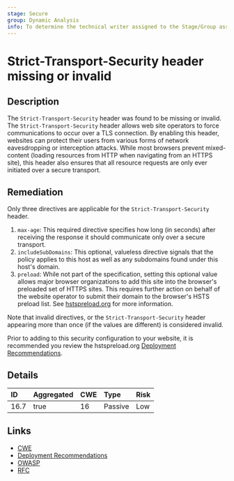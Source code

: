 ```yaml
---
stage: Secure
group: Dynamic Analysis
info: To determine the technical writer assigned to the Stage/Group associated with this page, see https://about.gitlab.com/handbook/engineering/ux/technical-writing/#assignments
---
```


# Strict-Transport-Security header missing or invalid

## Description

The `Strict-Transport-Security` header was found to be missing or invalid. The `Strict-Transport-Security`
header allows web site operators to force communications to occur over a TLS connection. By enabling this
header, websites can protect their users from various forms of network eavesdropping or interception attacks.
While most browsers prevent mixed-content (loading resources from HTTP when navigating from an HTTPS site),
this header also ensures that all resource requests are only ever initiated over a secure transport.

## Remediation

Only three directives are applicable for the `Strict-Transport-Security` header.

1. `max-age`: This required directive specifies how long (in seconds) after receiving the response it should communicate only over a secure transport.
1. `includeSubDomains`: This optional, valueless directive signals that the policy applies to this host as well as any subdomains found under this host's domain.
1. `preload`: While not part of the specification, setting this optional value allows major browser organizations to add this site into the browser's preloaded set of HTTPS sites. This requires further action on behalf of the website operator to submit their domain to the browser's HSTS preload list. See [hstspreload.org](https://hstspreload.org/) for more information.

Note that invalid directives, or the `Strict-Transport-Security` header appearing more than once (if the values are
different) is considered invalid.

Prior to adding to this security configuration to your website, it is recommended you review the hstspreload.org 
[Deployment Recommendations](https://hstspreload.org/#deployment-recommendations).

## Details

| ID | Aggregated | CWE | Type | Risk |
|:---|:--------|:--------|:--------|:--------|
| 16.7 | true | 16 | Passive | Low |

## Links

- [CWE](https://cwe.mitre.org/data/definitions/16.html)
- [Deployment Recommendations](https://hstspreload.org/#deployment-recommendations)
- [OWASP](https://cheatsheetseries.owasp.org/cheatsheets/HTTP_Strict_Transport_Security_Cheat_Sheet.html)
- [RFC](https://datatracker.ietf.org/doc/html/rfc6797)

